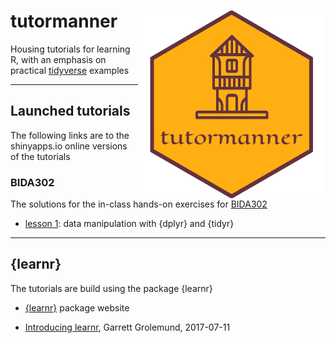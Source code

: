 tutormanner <img src="hex_sticker/tutormanner_hex.png" align="right" width="300"/>
==========================================================

Housing tutorials for learning R, with an emphasis on practical [tidyverse](https://www.tidyverse.org/) examples

***

## Launched tutorials

The following links are to the shinyapps.io online versions of the tutorials

### BIDA302

The solutions for the in-class hands-on exercises for [BIDA302](https://github.com/MonkmanMH/UVic_BIDA302)

* [lesson 1](https://monkmanmh.shinyapps.io/BIDA302_hands-on_1_solutions/): data manipulation with {dplyr} and {tidyr}


***

## {learnr}

The tutorials are build using the package {learnr}

* [{learnr}](https://rstudio.github.io/learnr/) package website

* [Introducing learnr](https://blog.rstudio.com/2017/07/11/introducing-learnr/), Garrett Grolemund, 2017-07-11


